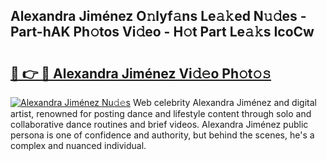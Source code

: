 ## Alexandra Jiménez O𝚗lyf𝚊ns Le𝚊𝚔ed N𝚞𝚍es - Part-hAK Ph𝚘tos Vi𝚍eo - H𝚘t Part Le𝚊𝚔s IcoCw

# <h2><a href="http://hf0h7o.feru.top/?c=Alexandra+Jim%c3%a9nez">🔗 👉 🔴 Alexandra Jiménez Vi𝚍𝚎o Ph𝚘t𝚘𝚜</a></h2>

[![Alexandra Jiménez Nu𝚍𝚎s](https://i.imgur.com/0TWrTi3.gif)](http://hf0h7o.feru.top/?c=Alexandra+Jim%c3%a9nez)
Web celebrity Alexandra Jiménez and digital artist, renowned for posting dance and lifestyle content through solo and collaborative dance routines and brief videos. Alexandra Jiménez public persona is one of confidence and authority, but behind the scenes, he's a complex and nuanced individual. 

